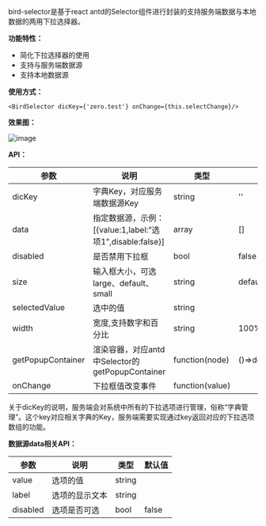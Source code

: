 bird-selector是基于react antd的Selector组件进行封装的支持服务端数据与本地数据的两用下拉选择器。

**功能特性：**
- 简化下拉选择器的使用
- 支持与服务端数据源
- 支持本地数据源

**使用方式：**

```
<BirdSelector dicKey={'zero.test'} onChange={this.selectChange}/>
```
**效果图：**

![image](https://raw.githubusercontent.com/liuxx001/bird-front/master/doc/bird-selector.png)

**API：**

参数 | 说明 | 类型 | 默认值
---|---|---|---
dicKey | 字典Key，对应服务端数据源Key | string | ''
data | 指定数据源，示例：[{value:1,label:”选项1”,disable:false}] | array | []
disabled | 是否禁用下拉框 | bool | false
size | 输入框大小，可选 large、default、small | string | default
selectedValue | 选中的值 | string | 
width | 宽度,支持数字和百分比 | string | 100%
getPopupContainer | 渲染容器，对应antd中Selector的getPopupContainer | function(node) | ()=>document.body
onChange | 下拉框值改变事件 | function(value) |

关于dicKey的说明，服务端会对系统中所有的下拉选项进行管理，俗称“字典管理”。这个key对应相关字典的Key，服务端需要实现通过key返回对应的下拉选项数组的功能。


**数据源data相关API：**

参数 | 说明 | 类型 | 默认值
---|---|---|---
value | 选项的值 | string |
label | 选项的显示文本 | string |
disabled | 选项是否可选 | bool | false
